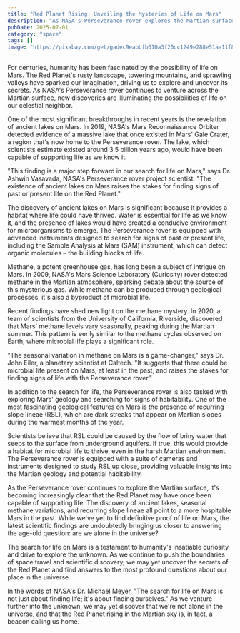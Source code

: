 ```yaml
---
title: "Red Planet Rising: Unveiling the Mysteries of Life on Mars"
description: "As NASA's Perseverance rover explores the Martian surface, new discoveries are shedding light on the possibility of life on the Red Planet. From ancient lakes to methane mysteries, we delve into the latest scientific findings and what they mean for humanity's quest to find life beyond Earth."
pubDate: 2025-07-01
category: "space"
tags: []
image: "https://pixabay.com/get/gadec9eabbfb010a3f20cc1249e288e51aa11f8136ea5dc880e8c93dfd8b7441ee319584de5d9a26e1f399e23b06080aa375fb690e6cd89bf5d04a7da710d7373_640.jpg"
---
```


For centuries, humanity has been fascinated by the possibility of life on Mars. The Red Planet's rusty landscape, towering mountains, and sprawling valleys have sparked our imagination, driving us to explore and uncover its secrets. As NASA's Perseverance rover continues to venture across the Martian surface, new discoveries are illuminating the possibilities of life on our celestial neighbor.

One of the most significant breakthroughs in recent years is the revelation of ancient lakes on Mars. In 2019, NASA's Mars Reconnaissance Orbiter detected evidence of a massive lake that once existed in Mars' Gale Crater, a region that's now home to the Perseverance rover. The lake, which scientists estimate existed around 3.5 billion years ago, would have been capable of supporting life as we know it.

"This finding is a major step forward in our search for life on Mars," says Dr. Ashwin Vasavada, NASA's Perseverance rover project scientist. "The existence of ancient lakes on Mars raises the stakes for finding signs of past or present life on the Red Planet."

The discovery of ancient lakes on Mars is significant because it provides a habitat where life could have thrived. Water is essential for life as we know it, and the presence of lakes would have created a conducive environment for microorganisms to emerge. The Perseverance rover is equipped with advanced instruments designed to search for signs of past or present life, including the Sample Analysis at Mars (SAM) instrument, which can detect organic molecules – the building blocks of life.

Methane, a potent greenhouse gas, has long been a subject of intrigue on Mars. In 2009, NASA's Mars Science Laboratory (Curiosity) rover detected methane in the Martian atmosphere, sparking debate about the source of this mysterious gas. While methane can be produced through geological processes, it's also a byproduct of microbial life.

Recent findings have shed new light on the methane mystery. In 2020, a team of scientists from the University of California, Riverside, discovered that Mars' methane levels vary seasonally, peaking during the Martian summer. This pattern is eerily similar to the methane cycles observed on Earth, where microbial life plays a significant role.

"The seasonal variation in methane on Mars is a game-changer," says Dr. John Eiler, a planetary scientist at Caltech. "It suggests that there could be microbial life present on Mars, at least in the past, and raises the stakes for finding signs of life with the Perseverance rover."

In addition to the search for life, the Perseverance rover is also tasked with exploring Mars' geology and searching for signs of habitability. One of the most fascinating geological features on Mars is the presence of recurring slope lineae (RSL), which are dark streaks that appear on Martian slopes during the warmest months of the year.

Scientists believe that RSL could be caused by the flow of briny water that seeps to the surface from underground aquifers. If true, this would provide a habitat for microbial life to thrive, even in the harsh Martian environment. The Perseverance rover is equipped with a suite of cameras and instruments designed to study RSL up close, providing valuable insights into the Martian geology and potential habitability.

As the Perseverance rover continues to explore the Martian surface, it's becoming increasingly clear that the Red Planet may have once been capable of supporting life. The discovery of ancient lakes, seasonal methane variations, and recurring slope lineae all point to a more hospitable Mars in the past. While we've yet to find definitive proof of life on Mars, the latest scientific findings are undoubtedly bringing us closer to answering the age-old question: are we alone in the universe?

The search for life on Mars is a testament to humanity's insatiable curiosity and drive to explore the unknown. As we continue to push the boundaries of space travel and scientific discovery, we may yet uncover the secrets of the Red Planet and find answers to the most profound questions about our place in the universe.

In the words of NASA's Dr. Michael Meyer, "The search for life on Mars is not just about finding life; it's about finding ourselves." As we venture further into the unknown, we may yet discover that we're not alone in the universe, and that the Red Planet rising in the Martian sky is, in fact, a beacon calling us home.
